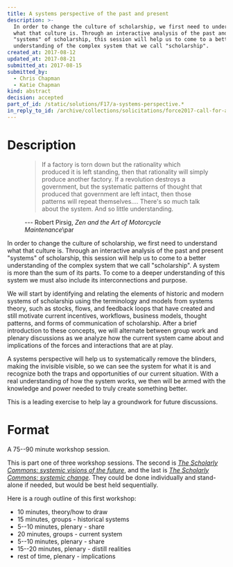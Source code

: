 ```yaml
---
title: A systems perspective of the past and present
description: >-
  In order to change the culture of scholarship, we first need to understand
  what that culture is. Through an interactive analysis of the past and present
  "systems" of scholarship, this session will help us to come to a better
  understanding of the complex system that we call "scholarship".
created_at: 2017-08-12
updated_at: 2017-08-21
submitted_at: 2017-08-15
submitted_by:
  - Chris Chapman
  - Katie Chapman
kind: abstract
decision: accepted
part_of_id: /static/solutions/F17/a-systems-perspective.*
in_reply_to_id: /archive/collections/solicitations/force2017-call-for-abstracts.warc.gz
---
```


# Description

<figure class="grab bq">

> If a factory is torn down but the rationality which produced it is left
> standing, then that rationality will simply produce another factory. If a
> revolution destroys a government, but the systematic patterns of thought that
> produced that government are left intact, then those patterns will repeat
> themselves.… There's so much talk about the system. And so little
> understanding.

<figcaption>--- Robert Pirsig, <cite>Zen and the Art of Motorcycle Maintenance</cite>\par</figcaption>
</figure>

In order to change the culture of scholarship, we first need to understand what
that culture is. Through an interactive analysis of the past and present
"systems" of scholarship, this session will help us to come to a better
understanding of the complex system that we call "scholarship". A system is
more than the sum of its parts. To come to a deeper understanding of this
system we must also include its interconnections and purpose.

We will start by identifying and relating the elements of historic and modern
systems of scholarship using the terminology and models from systems theory,
such as stocks, flows, and feedback loops that have created and still motivate
current incentives, workflows, business models, thought patterns, and forms of
communication of scholarship. After a brief introduction to these concepts, we
will alternate between group work and plenary discussions as we analyze how the
current system came about and implications of the forces and interactions that
are at play.

A systems perspective will help us to systematically remove the blinders,
making the invisible visible, so we can see the system for what it is and
recognize both the traps and opportunities of our current situation. With a
real understanding of how the system works, we then will be armed with the
knowledge and power needed to truly create something better.

This is a leading exercise to help lay a groundwork for future discussions.

# Format

A 75--90 minute workshop session.

This is part one of three workshop sessions. The second is <cite>[The Scholarly
Commons: systemic visions of the future][2]</cite>, and the last is <cite>[The
Scholarly Commons: systemic change][3]</cite>. They could be done individually
and stand-alone if needed, but would be best held sequentially.

Here is a rough outline of this first workshop:

- 10 minutes, theory/how to draw
- 15 minutes, groups - historical systems
- 5--10 minutes, plenary - share
- 20 minutes, groups - current system
- 5--10 minutes, plenary - share
- 15--20 minutes, plenary - distill realities
- rest of time, plenary - implications

[2]: <../2/>
[3]: <../3/>
